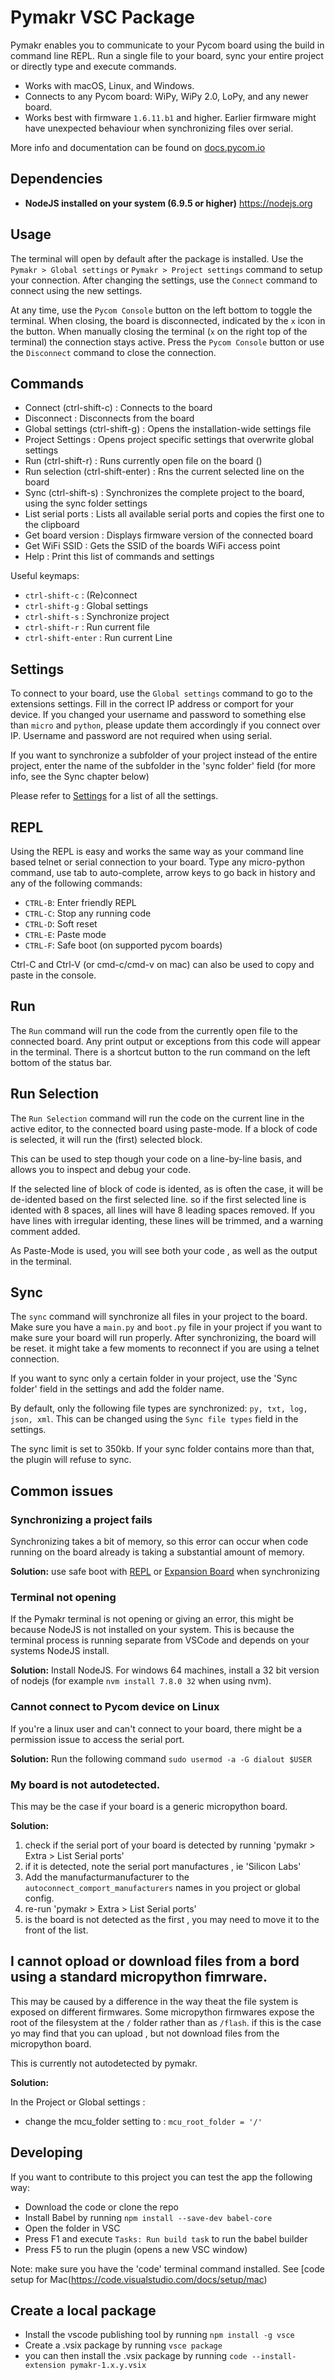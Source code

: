 #  Pymakr VSC Package

Pymakr enables you to communicate to your Pycom board using the build in command line REPL. Run a single file to your board, sync your entire project or directly type and execute commands.

- Works with macOS, Linux, and Windows.
- Connects to any Pycom board: WiPy, WiPy 2.0, LoPy, and any newer board.
- Works best with firmware `1.6.11.b1` and higher. Earlier firmware might have unexpected behaviour when synchronizing files over serial.

More info and documentation can be found on [docs.pycom.io](https://docs.pycom.io)

## Dependencies
- **NodeJS installed on your system (6.9.5 or higher)** https://nodejs.org

## Usage

The terminal will open by default after the package is installed. Use the `Pymakr > Global settings` or `Pymakr > Project settings` command to setup your connection. After changing the settings, use the `Connect` command to connect using the new settings.

At any time, use the `Pycom Console` button on the left bottom to toggle the terminal. When closing, the board is disconnected, indicated by the `x` icon in the button. When manually closing the terminal (`x` on the right top of the terminal) the connection stays active. Press the `Pycom Console` button or use the `Disconnect` command to close the connection.

## Commands

- Connect (ctrl-shift-c)           : Connects to the board
- Disconnect                       : Disconnects from the board
- Global settings (ctrl-shift-g)   : Opens the installation-wide settings file
- Project Settings                 : Opens project specific settings that overwrite global settings
- Run (ctrl-shift-r)               : Runs currently open file on the board ()
- Run selection (ctrl-shift-enter) : Rns the current selected line on the board
- Sync (ctrl-shift-s)              : Synchronizes the complete project to the board, using the sync folder settings
- List serial ports                : Lists all available serial ports and copies the first one to the clipboard
- Get board version                : Displays firmware version of the connected board
- Get WiFi SSID                    : Gets the SSID of the boards WiFi access point
- Help                             : Print this list of commands and settings

Useful keymaps:
- `ctrl-shift-c`     : (Re)connect
- `ctrl-shift-g`     : Global settings
- `ctrl-shift-s`     : Synchronize project
- `ctrl-shift-r`     : Run current file
- `ctrl-shift-enter` : Run current Line

## Settings

To connect to your board, use the `Global settings` command to go to the extensions settings. Fill in the correct IP address or comport for your device. If you changed your username and password to something else than `micro` and `python`, please update them accordingly if you connect over IP. Username and password are not required when using serial.

If you want to synchronize a subfolder of your project instead of the entire project, enter the name of the subfolder in the 'sync folder' field (for more info, see the Sync chapter below)

Please refer to [Settings](settings.md) for a list of all the settings.

## REPL

Using the REPL is easy and works the same way as your command line based telnet or serial connection to your board. Type any micro-python command, use tab to auto-complete, arrow keys to go back in history and any of the following commands:
- `CTRL-B`: Enter friendly REPL
- `CTRL-C`: Stop any running code
- `CTRL-D`: Soft reset
- `CTRL-E`: Paste mode
- `CTRL-F`: Safe boot (on supported pycom boards) 

Ctrl-C and Ctrl-V (or cmd-c/cmd-v on mac) can also be used to copy and paste in the console.

## Run

The `Run` command will run the code from the currently open file to the connected board. Any print output or exceptions from this code will appear in the terminal. There is a shortcut button to the run command on the left bottom of the status bar.

## Run Selection

The `Run Selection` command will run the code on the current line in the active editor, to the connected board using paste-mode. If a block of code is selected, it will run the (first) selected block.

This can be used to step though your code on a line-by-line basis, and allows you to inspect and debug your code.

If the selected line of block of code is idented, as is often the case, it will be de-idented based on the first selected line. so if the first selected line is idented with 8 spaces, all lines will have 8 leading spaces removed.
If you have lines with irregular identing, these lines will be trimmed, and a warning comment added.

As Paste-Mode is used, you will see both your code , as well as the output in the terminal.

## Sync

The `sync` command will synchronize all files in your project to the board. Make sure you have a `main.py` and `boot.py` file in your project if you want to make sure your board will run properly. After synchronizing, the board will be reset. it might take a few moments to reconnect if you are using a telnet connection.

If you want to sync only a certain folder in your project, use the 'Sync folder' field in the settings and add the folder name.

By default, only the following file types are synchronized: `py, txt, log, json, xml`. This can be changed using the `Sync file types` field in the settings.

The sync limit is set to 350kb. If your sync folder contains more than that, the plugin will refuse to sync.

## Common issues

### Synchronizing a project fails
Synchronizing takes a bit of memory, so this error can occur when code running on the board already is taking a substantial amount of memory.

**Solution:** use safe boot with [REPL](https://docs.pycom.io/gettingstarted/programming/repl) or [Expansion Board](https://docs.pycom.io/product-info/boards/expansion3) when synchronizing

### Terminal not opening
If the Pymakr terminal is not opening or giving an error, this might be because NodeJS is not installed on your system. This is because the terminal process is running separate from VSCode and depends on your systems NodeJS install.

**Solution:** Install NodeJS. For windows 64 machines, install a 32 bit version of nodejs (for example `nvm install 7.8.0 32` when using nvm).


### Cannot connect to Pycom device on Linux

If you're a linux user and can't connect to your board, there might be a permission issue to access the serial port.

**Solution:** Run the following command `sudo usermod -a -G dialout $USER`

### My board is not autodetected.

This may be the case if your board is a generic micropython board. 

**Solution:**
1) check if the serial port of your board is detected by running 'pymakr > Extra > List Serial ports'
2) if it is detected, note the serial port manufactures , ie 'Silicon Labs'
3) Add the manufacturmanufacturer to the `autoconnect_comport_manufacturers` names in you project or global config.
3) re-run 'pymakr > Extra > List Serial ports'
4) is the board is not detected as the first , you may need to move it to the front of the list.

## I cannot opload or download files from a bord using a standard micropython fimrware.

This may be caused by a difference in the way theat the file system is exposed on different firmwares.
Some micropython firmwares expose the  root of the filesystem at the `/` folder rather than as `/flash`. 
if this is the case yo may find that you can upload , but not download files from the micropython board.

This is currently not autodetected by pymakr.

**Solution:** 

In the Project or Global settings : 
- change the mcu_folder setting to : `mcu_root_folder = '/'`

## Developing
If you want to contribute to this project you can test the app the following way:

- Download the code or clone the repo
- Install Babel by running `npm install --save-dev babel-core`
- Open the folder in VSC
- Press F1 and execute `Tasks: Run build task` to run the babel builder
- Press F5 to run the plugin (opens a new VSC window)
 
Note: make sure you have the 'code' terminal command installed. See [code setup for Mac(https://code.visualstudio.com/docs/setup/mac)

## Create a local package
- Install the vscode publishing tool by running `npm install -g vsce`
- Create a .vsix package by running `vsce package`
- you can then install the .vsix package by running `code --install-extension pymakr-1.x.y.vsix`